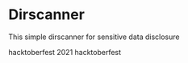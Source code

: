 # Dirscanner
This simple dirscanner for sensitive data disclosure

hacktoberfest 2021 hacktoberfest
